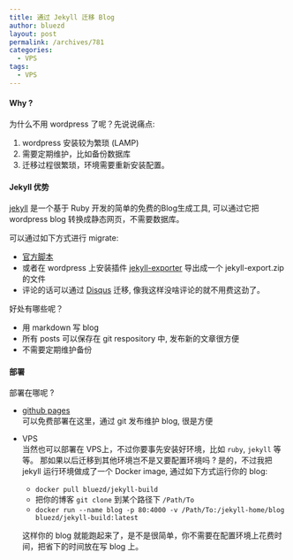 ```yaml
---
title: 通过 Jekyll 迁移 Blog 
author: bluezd
layout: post
permalink: /archives/781
categories:
  - VPS
tags:
  - VPS
---
```


#### Why ? 

为什么不用 wordpress 了呢？先说说痛点:

  1. wordpress 安装较为繁琐 (LAMP) 
  2. 需要定期维护，比如备份数据库
  3. 迁移过程很繁琐，环境需要重新安装配置。

#### Jekyll 优势 

[jekyll](https://jekyllrb.com/) 是一个基于 Ruby 开发的简单的免费的Blog生成工具, 可以通过它把 wordpress blog 转换成静态网页，不需要数据库。

可以通过如下方式进行 migrate:

  * [官方脚本](http://import.jekyllrb.com/docs/wordpress/)
  * 或者在 wordpress 上安装插件 [jekyll-exporter](https://wordpress.org/plugins/jekyll-exporter/) 导出成一个 jekyll-export.zip 的文件
  * 评论的话可以通过 [Disqus](https://disqus.com/) 迁移, 像我这样没啥评论的就不用费这劲了。


好处有哪些呢？

  * 用 markdown 写 blog 
  * 所有 posts 可以保存在 git respository 中, 发布新的文章很方便
  * 不需要定期维护备份

#### 部署 

部署在哪呢 ?

  * [github pages](https://pages.github.com/)  
    可以免费部署在这里，通过 git 发布维护 blog, 很是方便
  * VPS  
    当然也可以部署在 VPS上，不过你要事先安装好环境，比如 `ruby`, `jekyll` 等等。
    那如果以后迁移到其他环境岂不是又要配置环境吗 ? 是的，不过我把 jekyll 运行环境做成了一个 Docker image, 通过如下方式运行你的 blog:
      - `docker pull bluezd/jekyll-build` 
      - 把你的博客 `git clone` 到某个路径下 `/Path/To`
      - `docker run --name blog -p 80:4000 -v /Path/To:/jekyll-home/blog bluezd/jekyll-build:latest`

    这样你的 blog 就能跑起来了，是不是很简单，你不需要在配置环境上花费时间，把省下的时间放在写 blog 上。
